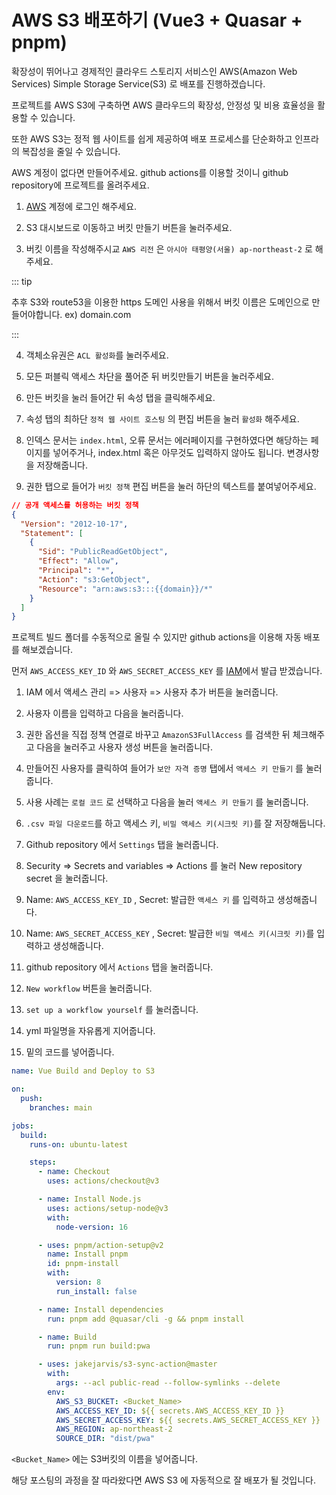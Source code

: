 # AWS S3 배포하기 (Vue3 + Quasar + pnpm)

확장성이 뛰어나고 경제적인 클라우드 스토리지 서비스인 AWS(Amazon Web Services) Simple Storage Service(S3) 로 배포를 진행하겠습니다.

프로젝트를 AWS S3에 구축하면 AWS 클라우드의 확장성, 안정성 및 비용 효율성을 활용할 수 있습니다.

또한 AWS S3는 정적 웹 사이트를 쉽게 제공하여 배포 프로세스를 단순화하고 인프라의 복잡성을 줄일 수 있습니다.

AWS 계정이 없다면 만들어주세요.
github actions를 이용할 것이니 github repository에 프로젝트를 올려주세요.

1. <a href="https://ap-northeast-2.console.aws.amazon.com/console/home">AWS</a> 계정에 로그인 해주세요.

2. S3 대시보드로 이동하고 버킷 만들기 버튼을 눌러주세요.

3. 버킷 이름을 작성해주시교 `AWS 리전` 은 `아시아 태평양(서울) ap-northeast-2` 로 해주세요.

::: tip

추후 S3와 route53을 이용한 https 도메인 사용을 위해서 버킷 이름은 도메인으로 만들어야합니다.
ex) domain.com

:::

4. 객체소유권은 `ACL 활성화`를 눌러주세요.

5. 모든 퍼블릭 액세스 차단을 풀어준 뒤 버킷만들기 버튼을 눌러주세요.

6. 만든 버킷을 눌러 들어간 뒤 속성 탭을 클릭해주세요.

7. 속성 탭의 최하단 `정적 웹 사이트 호스팅` 의 편집 버튼을 눌러 `활성화` 해주세요.

8. 인덱스 문서는 `index.html`, 오류 문서는 에러페이지를 구현하였다면 해당하는 페이지를 넣어주거나, index.html 혹은 아무것도 입력하지 않아도 됩니다. 변경사항을 저장해줍니다.

9. 권한 탭으로 들어가 `버킷 정책` 편집 버튼을 눌러 하단의 텍스트를 붙여넣어주세요.

```json
// 공개 액세스를 허용하는 버킷 정책
{
  "Version": "2012-10-17",
  "Statement": [
    {
      "Sid": "PublicReadGetObject",
      "Effect": "Allow",
      "Principal": "*",
      "Action": "s3:GetObject",
      "Resource": "arn:aws:s3:::{{domain}}/*"
    }
  ]
}
```

프로젝트 빌드 폴더를 수동적으로 올릴 수 있지만 github actions을 이용해 자동 배포를 해보겠습니다.

먼저 `AWS_ACCESS_KEY_ID` 와 `AWS_SECRET_ACCESS_KEY` 를 <a href="http://us-east-1.console.aws.amazon.com/iamv2/home" target="_blank">IAM</a>에서 발급 받겠습니다.

1. IAM 에서 액세스 관리 => 사용자 => 사용자 추가 버튼을 눌러줍니다.

2. 사용자 이름을 입력하고 다음을 눌러줍니다.

3. 권한 옵션을 직접 정책 연결로 바꾸고 `AmazonS3FullAccess` 를 검색한 뒤 체크해주고 다음을 눌러주고 사용자 생성 버튼을 눌러줍니다.

4. 만들어진 사용자를 클릭하여 들어가 `보안 자격 증명` 탭에서 `액세스 키 만들기` 를 눌러줍니다.

5. 사용 사례는 `로컬 코드` 로 선택하고 다음을 눌러 `액세스 키 만들기` 를 눌러줍니다.

6. `.csv 파일 다운로드`를 하고 액세스 키, `비밀 액세스 키(시크릿 키)`를 잘 저장해둡니다.

7. Github repository 에서 `Settings` 탭을 눌러줍니다.

8. Security => Secrets and variables => Actions 를 눌러 New repository secret 을 눌러줍니다.

9. Name: `AWS_ACCESS_KEY_ID` , Secret: 발급한 `액세스 키` 를 입력하고 생성해줍니다.

10. Name: `AWS_SECRET_ACCESS_KEY` , Secret: 발급한 `비밀 액세스 키(시크릿 키)`를 입력하고 생성해줍니다.

11. github repository 에서 `Actions` 탭을 눌러줍니다.

12. `New workflow` 버튼을 눌러줍니다.

13. `set up a workflow yourself` 를 눌러줍니다.

14. yml 파일명을 자유롭게 지어줍니다.

15. 밑의 코드를 넣어줍니다.

```yml
name: Vue Build and Deploy to S3

on:
  push:
    branches: main

jobs:
  build:
    runs-on: ubuntu-latest

    steps:
      - name: Checkout
        uses: actions/checkout@v3

      - name: Install Node.js
        uses: actions/setup-node@v3
        with:
          node-version: 16

      - uses: pnpm/action-setup@v2
        name: Install pnpm
        id: pnpm-install
        with:
          version: 8
          run_install: false

      - name: Install dependencies
        run: pnpm add @quasar/cli -g && pnpm install

      - name: Build
        run: pnpm run build:pwa

      - uses: jakejarvis/s3-sync-action@master
        with:
          args: --acl public-read --follow-symlinks --delete
        env:
          AWS_S3_BUCKET: <Bucket_Name>
          AWS_ACCESS_KEY_ID: ${{ secrets.AWS_ACCESS_KEY_ID }}
          AWS_SECRET_ACCESS_KEY: ${{ secrets.AWS_SECRET_ACCESS_KEY }}
          AWS_REGION: ap-northeast-2
          SOURCE_DIR: "dist/pwa"
```

`<Bucket_Name>` 에는 S3버킷의 이름을 넣어줍니다.

해당 포스팅의 과정을 잘 따라왔다면 AWS S3 에 자동적으로 잘 배포가 될 것입니다.
